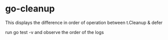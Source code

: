 # go-cleanup

This displays the difference in order of operation between t.Cleanup & defer

run go test -v and observe the order of the logs
